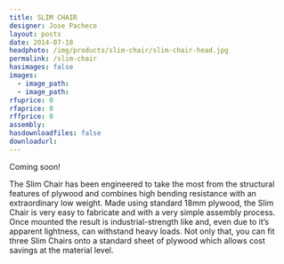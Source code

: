 ```yaml
---
title: SLIM CHAIR
designer: Jose Pacheco
layout: posts
date: 2014-07-18
headphoto: /img/products/slim-chair/slim-chair-head.jpg
permalink: /slim-chair
hasimages: false
images:  
  - image_path: 
  - image_path: 
rfuprice: 0
rfaprice: 0
rffprice: 0
assembly: 
hasdownloadfiles: false
downloadurl:
---
```


Coming soon! 

The Slim Chair has been engineered to take the most from the structural features of plywood and combines high bending resistance with an extraordinary low weight. Made using standard 18mm plywood, the Slim Chair is very easy to fabricate and with a very simple assembly process. Once mounted the result is industrial-strength like and, even due to it’s apparent lightness, can withstand heavy loads. Not only that, you can fit three Slim Chairs onto a standard sheet of plywood which allows cost savings at the material level.